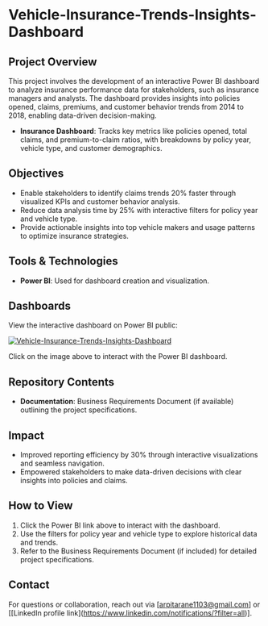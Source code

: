 # Vehicle-Insurance-Trends-Insights-Dashboard

## Project Overview

This project involves the development of an interactive Power BI dashboard to analyze insurance performance data for stakeholders, such as insurance managers and analysts. The dashboard provides insights into policies opened, claims, premiums, and customer behavior trends from 2014 to 2018, enabling data-driven decision-making.

- **Insurance Dashboard**: Tracks key metrics like policies opened, total claims, and premium-to-claim ratios, with breakdowns by policy year, vehicle type, and customer demographics.

## Objectives

- Enable stakeholders to identify claims trends 20% faster through visualized KPIs and customer behavior analysis.
- Reduce data analysis time by 25% with interactive filters for policy year and vehicle type.
- Provide actionable insights into top vehicle makers and usage patterns to optimize insurance strategies.

## Tools & Technologies

- **Power BI**: Used for dashboard creation and visualization.

## Dashboards

View the interactive dashboard on Power BI public:

[![Vehicle-Insurance-Trends-Insights-Dashboard](https://public.tableau.com/static/images/YO/your_dashboard_name/1.png)](https://app.powerbi.com/view?r=eyJrIjoiYzNhMmIwMGYtNTlhZS00NGMzLWE1YjItZTg5ZTlhYmE3NGJlIiwidCI6Ijk2NzNlOWE4LWFhNTctNDQ2MS05MzM2LTVmZDNmMDAzNGUxOCIsImMiOjZ9)

Click on the image above to interact with the Power BI dashboard.

## Repository Contents

- **Documentation**: Business Requirements Document (if available) outlining the project specifications.

## Impact

- Improved reporting efficiency by 30% through interactive visualizations and seamless navigation.
- Empowered stakeholders to make data-driven decisions with clear insights into policies and claims.

## How to View

1. Click the Power BI link above to interact with the dashboard.
2. Use the filters for policy year and vehicle type to explore historical data and trends.
3. Refer to the Business Requirements Document (if included) for detailed project specifications.

## Contact

For questions or collaboration, reach out via \[arpitarane1103@gmail.com] or \[[LinkedIn profile link\](https://www.linkedin.com/notifications/?filter=all)].
